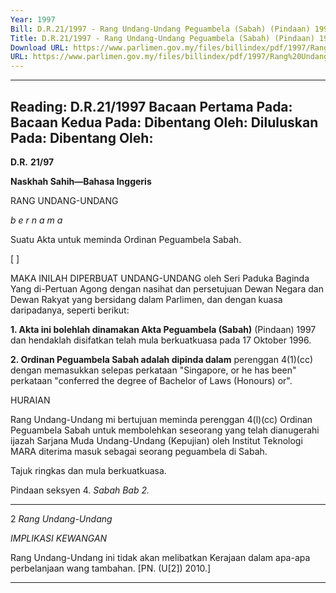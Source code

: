 ```yaml
---
Year: 1997
Bill: D.R.21/1997 - Rang Undang-Undang Peguambela (Sabah) (Pindaan) 1997 (Lulus)
Title: D.R.21/1997 - Rang Undang-Undang Peguambela (Sabah) (Pindaan) 1997 (Lulus)
Download URL: https://www.parlimen.gov.my/files/billindex/pdf/1997/Rang%20Undang-Undang%20DR%2021.pdf
URL: https://www.parlimen.gov.my/files/billindex/pdf/1997/Rang%20Undang-Undang%20DR%2021.pdf
---
```

---
Reading:
D.R.21/1997
Bacaan Pertama Pada:
Bacaan Kedua Pada:
Dibentang Oleh:
Diluluskan Pada:
Dibentang Oleh:
---

**D.R.** **21/97**

**Naskhah Sahih—Bahasa Inggeris**

RANG UNDANG-UNDANG

_b e r n a m a_

Suatu Akta untuk meminda Ordinan Peguambela Sabah.

[ ]

MAKA INILAH DIPERBUAT UNDANG-UNDANG
oleh Seri Paduka Baginda Yang di-Pertuan Agong dengan
nasihat dan persetujuan Dewan Negara dan Dewan Rakyat
yang bersidang dalam Parlimen, dan dengan kuasa
daripadanya, seperti berikut:

**1. Akta ini bolehlah dinamakan Akta Peguambela (Sabah)**
(Pindaan) 1997 dan hendaklah disifatkan telah mula
berkuatkuasa pada 17 Oktober 1996.

**2. Ordinan Peguambela Sabah adalah dipinda dalam**
perenggan 4(1)(cc) dengan memasukkan selepas perkataan
"Singapore, or he has been" perkataan "conferred the
degree of Bachelor of Laws (Honours) or".

HURAIAN

Rang Undang-Undang mi bertujuan meminda perenggan 4(l)(cc)
Ordinan Peguambela Sabah untuk membolehkan seseorang yang
telah dianugerahi ijazah Sarjana Muda Undang-Undang (Kepujian)
oleh Institut Teknologi MARA diterima masuk sebagai seorang
peguambela di Sabah.


Tajuk ringkas
dan mula
berkuatkuasa.

Pindaan
seksyen 4.
_Sabah_
_Bab 2._


-----

2 _Rang Undang-Undang_

_IMPLIKASI KEWANGAN_

Rang Undang-Undang ini tidak akan melibatkan Kerajaan dalam
apa-apa perbelanjaan wang tambahan. [PN. (U[2]) 2010.]


-----

